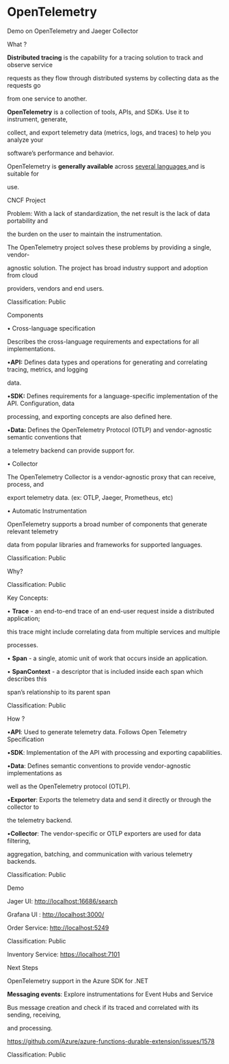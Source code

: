 # OpenTelemetry
Demo on OpenTelemetry and Jaeger Collector




What ?

**Distributed tracing** is the capability for a tracing solution to track and observe service

requests as they flow through distributed systems by collecting data as the requests go

from one service to another.

**OpenTelemetry** is a collection of tools, APIs, and SDKs. Use it to instrument, generate,

collect, and export telemetry data (metrics, logs, and traces) to help you analyze your

software’s performance and behavior.

OpenTelemetry is **generally available** across [several](https://opentelemetry.io/docs/instrumentation/)[ ](https://opentelemetry.io/docs/instrumentation/)[languages](https://opentelemetry.io/docs/instrumentation/)[ ](https://opentelemetry.io/docs/instrumentation/)and is suitable for

use.

CNCF Project

Problem: With a lack of standardization, the net result is the lack of data portability and

the burden on the user to maintain the instrumentation.

The OpenTelemetry project solves these problems by providing a single, vendor-

agnostic solution. The project has broad industry support and adoption from cloud

providers, vendors and end users.

Classification: Public





Components

• Cross-language specification

Describes the cross-language requirements and expectations for all implementations.

•**API:** Defines data types and operations for generating and correlating tracing, metrics, and logging

data.

•**SDK:** Defines requirements for a language-specific implementation of the API. Configuration, data

processing, and exporting concepts are also defined here.

•**Data:** Defines the OpenTelemetry Protocol (OTLP) and vendor-agnostic semantic conventions that

a telemetry backend can provide support for.

• Collector

The OpenTelemetry Collector is a vendor-agnostic proxy that can receive, process, and

export telemetry data. (ex: OTLP, Jaeger, Prometheus, etc)

• Automatic Instrumentation

OpenTelemetry supports a broad number of components that generate relevant telemetry

data from popular libraries and frameworks for supported languages.

Classification: Public





Why?

Classification: Public





Key Concepts:

• **Trace** - an end-to-end trace of an end-user request inside a distributed application;

this trace might include correlating data from multiple services and multiple

processes.

• **Span** - a single, atomic unit of work that occurs inside an application.

• **SpanContext** - a descriptor that is included inside each span which describes this

span’s relationship to its parent span

Classification: Public





How ?

•**API**: Used to generate telemetry data. Follows Open Telemetry Specification

•**SDK**: Implementation of the API with processing and exporting capabilities.

•**Data**: Defines semantic conventions to provide vendor-agnostic implementations as

well as the OpenTelemetry protocol (OTLP).

•**Exporter**: Exports the telemetry data and send it directly or through the collector to

the telemetry backend.

•**Collector**: The vendor-specific or OTLP exporters are used for data filtering,

aggregation, batching, and communication with various telemetry backends.

Classification: Public





Demo

Jager UI: <http://localhost:16686/search>

Grafana UI : <http://localhost:3000/>

Order Service: [http://localhost:5249](http://localhost:5249/)

Classification: Public

Inventory Service: [https://localhost:7101](https://localhost:7101/)





Next Steps

OpenTelemetry support in the Azure SDK for .NET

**Messaging events**: Explore instrumentations for Event Hubs and Service

Bus message creation and check if its traced and correlated with its sending, receiving,

and processing.

<https://github.com/Azure/azure-functions-durable-extension/issues/1578>

Classification: Public

